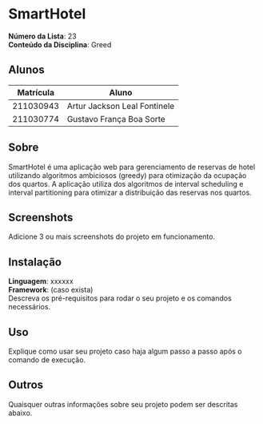 # SmartHotel

**Número da Lista**: 23<br>
**Conteúdo da Disciplina**: Greed<br>

## Alunos
|Matrícula | Aluno |
| -- | -- |
| 211030943  |  Artur Jackson Leal Fontinele |
| 211030774  |  Gustavo França Boa Sorte |

## Sobre 
SmartHotel é uma aplicação web para gerenciamento de reservas de hotel utilizando algoritmos ambiciosos (greedy) para otimização da ocupação dos quartos. A aplicação utiliza dos algoritmos de interval scheduling e interval partitioning para otimizar a distribuição das reservas nos quartos.

## Screenshots
Adicione 3 ou mais screenshots do projeto em funcionamento.

## Instalação 
**Linguagem**: xxxxxx<br>
**Framework**: (caso exista)<br>
Descreva os pré-requisitos para rodar o seu projeto e os comandos necessários.

## Uso 
Explique como usar seu projeto caso haja algum passo a passo após o comando de execução.

## Outros 
Quaisquer outras informações sobre seu projeto podem ser descritas abaixo.




